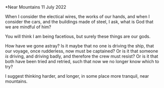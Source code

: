 *Near Mountains
11 July 2022

When I consider the electical wires,
the works of our hands, and when I consider
the cars, and the buildings made of steel,
I ask, what is God that we are mindful of him?

You will think I am being facetious,
but surely these things are our gods.

How have we gone astray? Is it maybe
that no one is driving the ship, that our voyage,
once rudderless, now must be captained?
Or is it that someone *is* driving, and driving badly,
and therefore the crew must resist?
Or is it that both have been tried and retried,
such that now we no longer know which to try?

I suggest thinking harder, and longer,
in some place more tranquil, near mountains.  